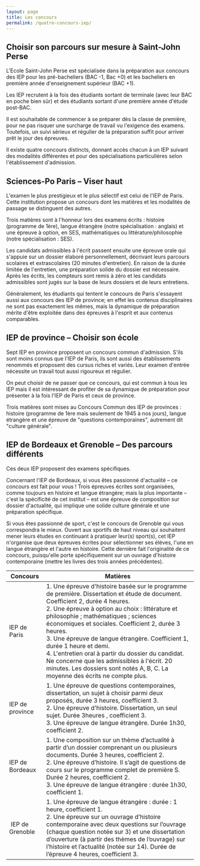 ```yaml
---
layout: page
title: Les concours
permalink: /quatre-concours-iep/
---
```


<h2>Choisir son parcours sur mesure à Saint-John Perse</h2>

L'Ecole Saint-John Perse est spécialisée dans la préparation aux concours des IEP pour les pré-bacheliers (BAC -1, Bac +0) et les bacheliers en première année d'enseignement supérieur (BAC +1).

Les IEP recrutent à la fois des étudiants sortant de terminale (avec leur BAC en poche bien sûr) et des étudiants sortant d'une première année d'étude post-BAC. 

Il est souhaitable de commencer à se préparer dès la classe de première, pour ne pas risquer une surcharge de travail vu l'exigence des examens. Toutefois, un suivi sérieux et régulier de la préparation suffit pour arriver prêt le jour des épreuves. 

Il existe quatre concours distincts, donnant accès chacun à un IEP suivant des modalités différentes et pour des spécialisations particulières selon l'établissement d'admission.

<h2>Sciences-Po Paris – Viser haut</h2>
L'examen le plus prestigieux et le plus sélectif est celui de l'IEP de Paris. Cette institution propose un concours dont les matières et les modalités de passage se distinguent des autres. 

Trois matières sont à l'honneur lors des examens écrits : histoire (programme de 1ère), langue étrangère (notre spécialisation : anglais) et une épreuve à option, en SES, mathématiques ou littérature/philosophie (notre spécialisation : SES). 

Les candidats admissibles à l'écrit passent ensuite une épreuve orale qui s'appuie sur un dossier élaboré personnellement, décrivant leurs parcours scolaires et extrascolaires (20 minutes d'entretien). En raison de la durée limitée de l'entretien, une préparation solide du dossier est nécessaire. Après les écrits, les compteurs sont remis à zéro et les candidats admissibles sont jugés sur la base de leurs dossiers et de leurs entretiens.

Généralement, les étudiants qui tentent le concours de Paris s'essayent aussi aux concours des IEP de province; en effet les contenus disciplinaires ne sont pas exactement les mêmes, mais la dynamique de préparation mérite d'être exploitée dans des épreuves à l'esprit et aux contenus comparables.

<h2>IEP de province – Choisir son école</h2>

Sept IEP en province proposent un concours commun d'admission. S'ils sont moins connus que l'IEP de Paris, ils sont aussi des établissements renommés et proposent des cursus riches et variés. Leur examen d'entrée nécessite un travail tout aussi rigoureux et régulier. 

On peut choisir de ne passer que ce concours, qui est commun à tous les IEP mais il est intéressant de profiter de sa dynamique de préparation pour présenter à la fois l'IEP de Paris et ceux de province. 

Trois matières sont mises au Concours Commun des IEP de provinces : histoire (programme de 1ère mais seulement de 1945 à nos jours), langue étrangère et une épreuve de "questions contemporaines", autrement dit "culture générale".

<h2>IEP de Bordeaux et Grenoble – Des parcours différents</h2>

Ces deux IEP proposent des examens spécifiques.

Concernant l'IEP de Bordeaux, si vous êtes passionné d'actualité – ce concours est fait pour vous ! Trois épreuves écrites sont organisées, comme toujours en histoire et langue étrangère; mais la plus importante – c'est la spécificité de cet institut – est une épreuve de composition sur dossier d'actualité, qui implique une solide culture générale et une préparation spécifique. 

Si vous êtes passionné de sport, c'est le concours de Grenoble qui vous correspondra le mieux. Ouvert aux sportifs de haut niveau qui souhaitent mener leurs études en continuant à pratiquer leur(s) sport(s), cet IEP n'organise que deux épreuves écrites pour sélectionner ses élèves, l'une en langue étrangère et l'autre en histoire. Cette dernière fait l'originalité de ce concours, puisqu'elle porte spécifiquement sur un ouvrage d'histoire contemporaine (mettre les livres des trois années précédentes).

| Concours | Matières |
|----------|----------|
| IEP de Paris |1. Une épreuve d'histoire basée sur le programme de première. Dissertation et étude de document. Coefficient 2, durée 4 heures.<br>2. Une épreuve à option au choix : littérature et philosophie ; mathématiques ; sciences économiques et sociales. Coefficient 2, durée 3 heures.<br>3. Une épreuve de langue étrangère. Coefficient 1, durée 1 heure et demi.<br>4. L'entretien oral à partir du dossier du candidat. Ne concerne que les admissibles à l'écrit. 20 minutes. Les dossiers sont notés A, B, C. La moyenne des écrits ne compte plus. |
| IEP de province |1. Une épreuve de questions contemporaines, dissertation, un sujet à choisir parmi deux proposés, durée 3 heures, coefficient 3.<br>2.  Une épreuve d'histoire. Dissertation, un seul sujet. Durée 3heures , coefficient 3.<br>3. Une épreuve de langue étrangère. Durée 1h30, coefficient 2. |
| IEP de Bordeaux |1. Une composition sur un thème d’actualité à partir d’un dossier comprenant un ou plusieurs documents. Durée 3 heures, coefficient 2.<br>2. Une épreuve d’histoire. Il s’agit de questions de cours sur le programme complet de première S. Durée 2 heures, coefficient 2.<br>3. Une épreuve de langue étrangère : durée 1h30, coefficient 1.<br>
| IEP de Grenoble |1. Une épreuve de langue étrangère : durée : 1 heure, coefficient 1.<br>2. Une épreuve sur un ouvrage d’histoire contemporaine avec deux questions sur l’ouvrage (chaque question notée sur 3) et une dissertation d’ouverture (à partir des thèmes de l’ouvrage) sur l’histoire et l’actualité (notée sur 14). Durée de l’épreuve 4 heures, coefficient 3. |
